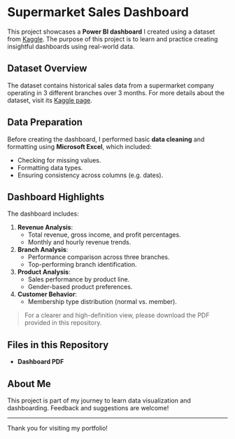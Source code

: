# Supermarket Sales Dashboard

This project showcases a **Power BI dashboard** I created using a dataset from [Kaggle](https://www.kaggle.com/datasets/aungpyaeap/supermarket-sales). The purpose of this project is to learn and practice creating insightful dashboards using real-world data.

## Dataset Overview
The dataset contains historical sales data from a supermarket company operating in 3 different branches over 3 months. For more details about the dataset, visit its [Kaggle page](https://www.kaggle.com/datasets/aungpyaeap/supermarket-sales).

## Data Preparation
Before creating the dashboard, I performed basic **data cleaning** and formatting using **Microsoft Excel**, which included:
- Checking for missing values.
- Formatting data types.
- Ensuring consistency across columns (e.g. dates).

## Dashboard Highlights
The dashboard includes:
1. **Revenue Analysis**:
   - Total revenue, gross income, and profit percentages.
   - Monthly and hourly revenue trends.
2. **Branch Analysis**:
   - Performance comparison across three branches.
   - Top-performing branch identification.
3. **Product Analysis**:
   - Sales performance by product line.
   - Gender-based product preferences.
4. **Customer Behavior**:
   - Membership type distribution (normal vs. member).

> For a clearer and high-definition view, please download the PDF provided in this repository.

## Files in this Repository
- **Dashboard PDF**

## About Me
This project is part of my journey to learn data visualization and dashboarding. Feedback and suggestions are welcome!

---

Thank you for visiting my portfolio!

